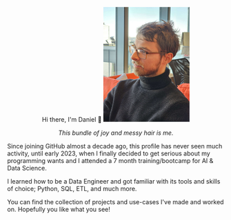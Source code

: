 <div align="center">Hi there, I'm Daniel 👋     

<img src="./assets/me.jpg" alt="selfie" width="200"/>

*This bundle of joy and messy hair is me.*
</div>


 


Since joining GitHub almost a decade ago, this profile has never seen much activity, until early 2023, when I finally decided to get serious about my programming wants and I attended a 7 month training/bootcamp for AI & Data Science. 

I learned how to be a Data Engineer and got familiar with its tools and skills of choice; Python, SQL, ETL, and much more.

You can find the collection of projects and use-cases I've made and worked on. Hopefully you like what you see!

<!--
**danielbauwens/danielbauwens** is a ✨ _special_ ✨ repository because its `README.md` (this file) appears on your GitHub profile.

Here are some ideas to get you started:

- 🔭 I’m currently working on ...
- 🌱 I’m currently learning ...
- 👯 I’m looking to collaborate on ...
- 🤔 I’m looking for help with ...
- 💬 Ask me about ...
- 📫 How to reach me: ...
- 😄 Pronouns: ...
- ⚡ Fun fact: ...
-->
